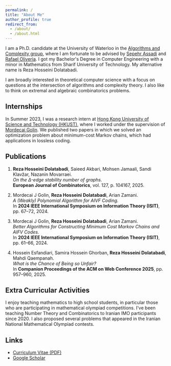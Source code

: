 ```yaml
---
permalink: /
title: "About Me"
author_profile: true
redirect_from: 
  - /about/
  - /about.html
---
```


I am a Ph.D. candidate at the University of Waterloo in the [Algorithms and Complexity group](https://algcomp.uwaterloo.ca/), where I am fortunate to be advised by [Sepehr Assadi](https://sepehr.assadi.info/) and [Rafael Oliveria](https://cs.uwaterloo.ca/~r5olivei/). I got my Bachelor's Degree in Computer Engineering with a minor in Mathematics from Sharif University of Technology. My alternative name is Reza Hosseini Dolatabadi.

I am broadly interested in theoretical computer science with a focus on questions at the intersection of algorithms and complexity theory. I also like to think on extremal and algebraic combinatorics problems.


## Internships
In Summer 2023, I was a research intern at [Hong Kong University of Science and Technology (HKUST)](https://cse.hkust.edu.hk/), where I worked under the supervision of [Mordecai Golin](https://cse.hkust.edu.hk/faculty/golin/). We published two papers in which we solved an optimization problem about minimum-cost Markov chains, which had applications in lossless coding.

## Publications

1. **Reza Hosseini Dolatabadi**, Saieed Akbari, Mohsen Jamaali, Sandi Klavžar, Nazanin Movarraei.  
   *On the Δ-edge stability number of graphs.*  
   **European Journal of Combinatorics**, vol. 127, p. 104167, 2025.

2. Mordecai J Golin, **Reza Hosseini Dolatabadi**, Arian Zamani.  
   *A (Weakly) Polynomial Algorithm for AIVF Coding.*  
   In **2024 IEEE International Symposium on Information Theory (ISIT)**, pp. 67–72, 2024.

3. Mordecai J Golin, **Reza Hosseini Dolatabadi**, Arian Zamani.  
   *Better Algorithms for Constructing Minimum Cost Markov Chains and AIFV Codes.*  
   In **2024 IEEE International Symposium on Information Theory (ISIT)**, pp. 61–66, 2024.

4. Hossein Esfandiari, Samira Hossein Ghorban, **Reza Hosseini Dolatabadi**, Mahdi Qaempanah.  
   *What is the Chance of Being so Unfair?*  
   In **Companion Proceedings of the ACM on Web Conference 2025**, pp. 957–960, 2025.

## Extra Curricular Activities
I enjoy teaching mathematics to high school students, in particular those who are participating in mathematical olympiad competitions. I've been teaching Number Theory and Combinatorics to Iranian IMO participants since 2020. I also proposed several problems that appeared in the Iranian National Mathematical Olympiad contests.


## Links
- [Curriculum Vitae (PDF)](/files/Dolatabadi_CV.pdf)  
- [Google Scholar](https://scholar.google.com/citations?user=f_Nxm1QAAAAJ&hl=en)



